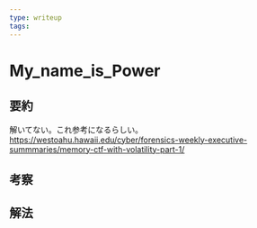 ```yaml
---
type: writeup
tags:
---
```


# My_name_is_Power

## 要約

解いてない。これ参考になるらしい。
<https://westoahu.hawaii.edu/cyber/forensics-weekly-executive-summmaries/memory-ctf-with-volatility-part-1/>

## 考察

## 解法
